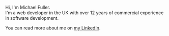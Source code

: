 Hi, I'm Michael Fuller.  
I'm a web developer in the UK with over 12 years of commercial experience in software development.

You can read more about me on [my LinkedIn](https://www.linkedin.com/in/michael-fuller-35ab0065/).
